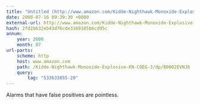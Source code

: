 ```yaml
---
title: "Untitled (http://www.amazon.com/Kidde-Nighthawk-Monoxide-Explosive-KN-COEG-3/dp/B0002EVNJ6?tag=533633855-20)"
date: 2008-07-16 09:39:30 +0000
external-url: http://www.amazon.com/Kidde-Nighthawk-Monoxide-Explosive-KN-COEG-3/dp/B0002EVNJ6?tag=533633855-20
hash: 2fd2b632eb43d76cde3169185b6cd95c
annum:
    year: 2008
    month: 07
url-parts:
    scheme: http
    host: www.amazon.com
    path: /Kidde-Nighthawk-Monoxide-Explosive-KN-COEG-3/dp/B0002EVNJ6
    query:
        tag: "533633855-20"
---
```


Alarms that have false positives are pointless. 
